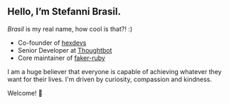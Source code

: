 ## Hello, I’m Stefanni Brasil.

*Brasil* is my real name, how cool is that?! :)

- Co-founder of [hexdevs](https://www.hexdevs.com/)
- Senior Developer at [Thoughtbot](https://thoughtbot.com/)
- Core maintainer of [faker-ruby](https://github.com/faker-ruby)

I am a huge believer that everyone is capable of achieving whatever they want for their lives. I'm driven by curiosity, compassion and kindness.

Welcome! 👋

